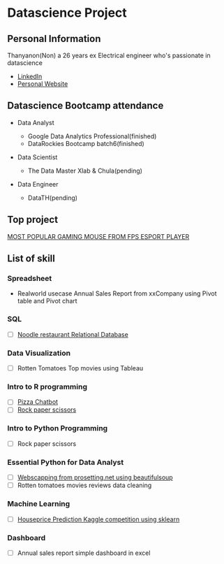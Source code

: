# Datascience Project

## Personal Information

Thanyanon(Non) a 26 years ex Electrical engineer who's passionate in datascience

- [LinkedIn](https://www.linkedin.com/in/thanyanon-saetang-b17a20235/)
- [Personal Website](https://thanyanonsa.wordpress.com/)

## Datascience Bootcamp attendance

- Data Analyst
  - Google Data Analytics Professional(finished)
  - DataRockies Bootcamp batch6(finished)
  
- Data Scientist  
  - The Data Master Xlab & Chula(pending)

- Data Engineer
  - DataTH(pending)

## Top project

[MOST POPULAR GAMING MOUSE FROM FPS ESPORT PLAYER](https://thanyanonsa.wordpress.com/2023/01/16/most-popular-gaming-mouse-from-fps-esport-player/)
  
## List of skill

### Spreadsheet

- Realworld usecase Annual Sales Report from xxCompany using Pivot table and Pivot chart

### SQL

- [ ] [Noodle restaurant Relational Database](https://replit.com/@ThanyanonSaetan/SQLhomeworkbatch6#main.sql)

### Data Visualization

- [ ] Rotten Tomatoes Top movies using Tableau

### Intro to R programming

- [ ] [Pizza Chatbot](https://replit.com/@ThanyanonSaetan/Batch6Chatbotpizza#main.r)
- [ ] [Rock paper scissors](https://replit.com/@ThanyanonSaetan/Batch6PaoYingChub#main.r)

### Intro to Python Programming

- [ ] Rock paper scissors

### Essential Python for Data Analyst

- [ ] [Webscapping from prosetting.net using beautifulsoup](https://github.com/Thanyanon/datascience_project/blob/main/essential_python/webscraping_prosetting/webscraping_prosetting.ipynb)
- [ ] Rotten tomatoes movies reviews data cleaning

### Machine Learning

- [ ] [Houseprice Prediction Kaggle competition using sklearn](https://github.com/Thanyanon/datascience_project/blob/main/machine_learning/house_price_calculation_kaggle-rev5.ipynb)

### Dashboard

- [ ] Annual sales report simple dashboard in excel
